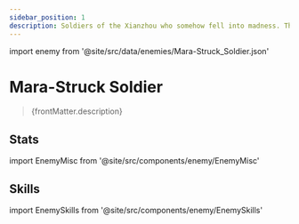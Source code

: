 ```yaml
---
sidebar_position: 1
description: Soldiers of the Xianzhou who somehow fell into madness. Their bodies continue to grow and mutate and have long lost their humanoid form. It is said that the long-lived Xianzhou natives would eventually be stricken with mara.
---
```


import enemy from '@site/src/data/enemies/Mara-Struck_Soldier.json'

# Mara-Struck Soldier
<blockquote>{frontMatter.description}</blockquote>

## Stats

import EnemyMisc from '@site/src/components/enemy/EnemyMisc'

<EnemyMisc enemy={enemy} variant={0} />

## Skills

import EnemySkills from '@site/src/components/enemy/EnemySkills'

<EnemySkills enemy={enemy} variant={0} />
